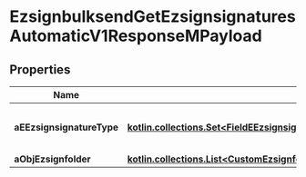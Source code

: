 
# EzsignbulksendGetEzsignsignaturesAutomaticV1ResponseMPayload

## Properties
| Name | Type | Description | Notes |
| ------------ | ------------- | ------------- | ------------- |
| **aEEzsignsignatureType** | [**kotlin.collections.Set&lt;FieldEEzsignsignatureType&gt;**](FieldEEzsignsignatureType.md) | All eEzsignsignatureType contained in the response |  |
| **aObjEzsignfolder** | [**kotlin.collections.List&lt;CustomEzsignfolderEzsignsignaturesAutomaticResponse&gt;**](CustomEzsignfolderEzsignsignaturesAutomaticResponse.md) |  |  |



